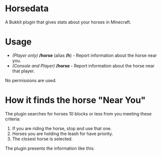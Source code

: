 Horsedata
=========

A Bukkit plugin that gives stats about your horses in Minecraft.

Usage
====
 - *(Player only)* **/horse** (alias **/h**) - Report information about the horse near you.
 - *(Console and Player)* **/horse <player>** - Report information about the horse near that player.

No permissions are used.

How it finds the horse "Near You"
========
The plugin searches for horses 10 blocks or less from you meeting these criteria:
 1. If you are riding the horse, stop and use that one.
 2. Horses you are holding the leash for have priority.
 3. The closest horse is selected.

The plugin presents the information like this:
